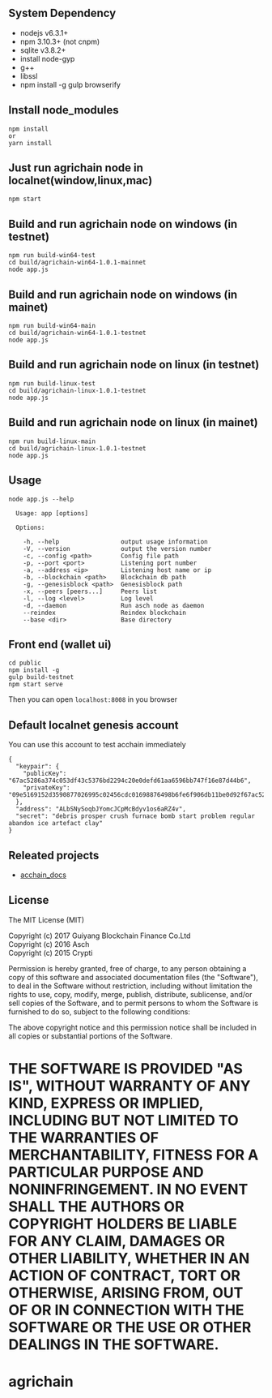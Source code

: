 
## System Dependency

- nodejs v6.3.1+
- npm 3.10.3+ (not cnpm)
- sqlite v3.8.2+
- install node-gyp
- g++
- libssl
- npm install -g gulp browserify

## Install node_modules
```
npm install
or
yarn install
```
## Just run agrichain node in localnet(window,linux,mac)
```
npm start
```

## Build and run agrichain node on windows (in testnet)
```
npm run build-win64-test
cd build/agrichain-win64-1.0.1-mainnet
node app.js
```
## Build and run agrichain node on windows (in mainet)
```
npm run build-win64-main
cd build/agrichain-win64-1.0.1-testnet
node app.js
```

## Build and run agrichain node on linux (in testnet)
```
npm run build-linux-test
cd build/agrichain-linux-1.0.1-testnet
node app.js
```
## Build and run agrichain node on linux (in mainet)
```
npm run build-linux-main
cd build/agrichain-linux-1.0.1-testnet
node app.js
```



## Usage
```
node app.js --help

  Usage: app [options]

  Options:

    -h, --help                 output usage information
    -V, --version              output the version number
    -c, --config <path>        Config file path
    -p, --port <port>          Listening port number
    -a, --address <ip>         Listening host name or ip
    -b, --blockchain <path>    Blockchain db path
    -g, --genesisblock <path>  Genesisblock path
    -x, --peers [peers...]     Peers list
    -l, --log <level>          Log level
    -d, --daemon               Run asch node as daemon
    --reindex                  Reindex blockchain
    --base <dir>               Base directory
```

## Front end (wallet ui)

```
cd public
npm install -g
gulp build-testnet
npm start serve
```

Then you can open ```localhost:8008``` in you browser

## Default localnet genesis account

You can use this account to test acchain immediately

```
{
  "keypair": {
    "publicKey": "67ac5286a374c053df43c5376bd2294c20e0defd61aa6596bb747f16e87d44b6",
    "privateKey": "09e5169152d3590877026995c02456cdc01698876498b6fe6f906db11be0d92f67ac5286a374c053df43c5376bd2294c20e0defd61aa6596bb747f16e87d44b6"
  },
  "address": "ALbSNySoqbJYomcJCpMcBdyv1os6aRZ4v",
  "secret": "debris prosper crush furnace bomb start problem regular abandon ice artefact clay"
}
```

## Releated projects

- [acchain_docs](https://github.com/sxmz/acchain_docs)

## License

The MIT License (MIT)

Copyright (c) 2017 Guiyang Blockchain Finance Co.Ltd</br>
Copyright (c) 2016 Asch</br>
Copyright (c) 2015 Crypti

Permission is hereby granted, free of charge, to any person obtaining a copy of this software and associated documentation files (the "Software"), to deal in the Software without restriction, including without limitation the rights to use, copy, modify, merge, publish, distribute, sublicense, and/or sell copies of the Software, and to permit persons to whom the Software is furnished to do so, subject to the following conditions:

The above copyright notice and this permission notice shall be included in all copies or substantial portions of the Software.

THE SOFTWARE IS PROVIDED "AS IS", WITHOUT WARRANTY OF ANY KIND, EXPRESS OR IMPLIED, INCLUDING BUT NOT LIMITED TO THE WARRANTIES OF MERCHANTABILITY, FITNESS FOR A PARTICULAR PURPOSE AND NONINFRINGEMENT. IN NO EVENT SHALL THE AUTHORS OR COPYRIGHT HOLDERS BE LIABLE FOR ANY CLAIM, DAMAGES OR OTHER LIABILITY, WHETHER IN AN ACTION OF CONTRACT, TORT OR OTHERWISE, ARISING FROM, OUT OF OR IN CONNECTION WITH THE SOFTWARE OR THE USE OR OTHER DEALINGS IN THE SOFTWARE.
=======
# agrichain
